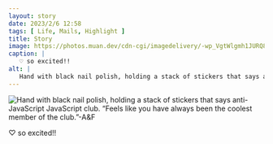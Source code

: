 ```yaml
---
layout: story
date: 2023/2/6 12:58
tags: [ Life, Mails, Highlight ]
title: Story
image: https://photos.muan.dev/cdn-cgi/imagedelivery/-wp_VgtWlgmh1JURQ8t1mg/a349d6da-3f64-4193-3e0e-ba361fada800/public
caption: |
   ♡ so excited!!
alt: |
   Hand with black nail polish, holding a stack of stickers that says anti-JavaScript JavaScript club. “Feels like you have always been the coolest member of the club.”-A&F
---
```


![Hand with black nail polish, holding a stack of stickers that says anti-JavaScript JavaScript club. “Feels like you have always been the coolest member of the club.”-A&F](https://photos.muan.dev/cdn-cgi/imagedelivery/-wp_VgtWlgmh1JURQ8t1mg/a349d6da-3f64-4193-3e0e-ba361fada800/public)

♡ so excited!!
